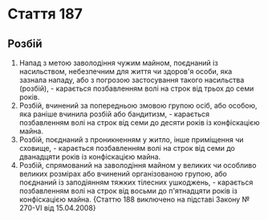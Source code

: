 Cтаття 187
====
Розбій
----
1. Напад з метою заволодіння чужим майном, поєднаний із насильством, небезпечним для життя чи здоров'я особи, яка зазнала нападу, або з погрозою застосування такого насильства (розбій), -
карається позбавленням волі на строк від трьох до семи років.
2. Розбій, вчинений за попередньою змовою групою осіб, або особою, яка раніше вчинила розбій або бандитизм, -
карається позбавленням волі на строк від семи до десяти років із конфіскацією майна.
3. Розбій, поєднаний з проникненням у житло, інше приміщення чи сховище, -
карається позбавленням волі на строк від семи до дванадцяти років із конфіскацією майна.
4. Розбій, спрямований на заволодіння майном у великих чи особливо великих розмірах або вчинений організованою групою, або поєднаний із заподіянням тяжких тілесних ушкоджень, -
карається позбавленням волі на строк від восьми до п'ятнадцяти років із конфіскацією майна.
{Статтю 188 виключено на підставі Закону № 270-VI від 15.04.2008}
